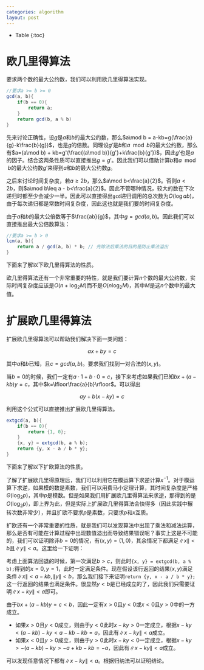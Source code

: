 ```yaml
---
categories: algorithm
layout: post
---
```


- Table
{:toc}

# 欧几里得算法

要求两个数的最大公约数，我们可以利用欧几里得算法实现。

```java
//要求a >= b >= 0
gcd(a, b){
    if(b == 0){
        return a;
    }
    return gcd(b, a % b)
}
```

先来讨论正确性，设$g$是$a$和$b$的最大公约数，那么$a\mod b = a-kb=g(\frac{a}{g}-k\frac{b}{g})$，也是$g$的倍数。同理设$g'$是$b$和$a\mod b$的最大公约数，那么有$a=(a\mod b) + kb=g'(\frac{(a\mod b)}{g'}+k\frac{b}{g'})$，因此$g'$也是$a$的因子。结合这两条性质可以直接推出$g=g'$。因此我们可以借助计算$b$和$a\mod b$的最大公约数$g'$来得到$a$和$b$的最大公约数$g$。

之后来讨论时间复杂度，若$a\geq 2b$，那么$a\mod b<\frac{a}{2}$。否则$a<2b$，则$a\mod b\leq a - b<\frac{a}{2}$。因此不管哪种情况，较大的数在下次递归时都至少会减少一半。因此可以直接得出`gcd`递归调用的总次数为$O(\log ab)$，由于每次递归都是常数时间复杂度，因此这也就是我们要的时间复杂度。

由于$a$和$b$的最大公倍数等于$\frac{ab}{g}$，其中$g=gcd(a,b)$。因此我们可以直接推出最大公倍数算法：

```java
//要求a >= b > 0
lcm(a, b){
    return a / gcd(a, b) * b; // 先除法后乘法的目的是防止乘法溢出
}
```

下面来了解以下欧几里得算法的性质。

欧几里得算法还有一个非常重要的特性，就是我们要计算$n$个数的最大公约数，实际时间复杂度应该是$O(n+\log_2M)$而不是$O(n\log_2M)$，其中$M$是这$n$个数中的最大值。

# 扩展欧几里得算法

扩展欧几里得算法可以帮助我们解决下面一类问题：

$$
ax+by=c
$$

其中$a$和$b$已知，且$c=gcd(a,b)$。要求我们找到一对合法的$(x,y)$。

当$b=0$的时候，我们一定有$a\cdot 1 + b\cdot 0=c$，接下来考虑如果我们已知$bx+(a-kb)y=c$，其中$k=\lfloor\frac{a}{b}\rfloor$。可以得出

$$
ay+b(x-ky)=c
$$

利用这个公式可以直接推出扩展欧几里得算法。

```java
extgcd(a, b){
    if(b == 0){
        return {1, 0};
    }
    {x, y} = extgcd(b, a % b);
    return {y, x - a / b * y};
}
```

下面来了解以下扩欧算法的性质。

了解了扩展欧几里得原理后，我们可以利用它在模运算下求逆计算$x^{-1}$。对于模运算下求逆，如果模的数是素数，我们可以用费马小定理计算，其时间复杂度是严格$\Theta(\log_2p)$，其中$p$是模数。但是如果我们用扩展欧几里得算法来求逆，那得到的是$O(\log_2p)$，即上界为此，但是实际上扩展欧几里得算法会快得多（因此实践中辗转次数非常少），并且扩欧不要求$p$是素数，只要求$p$和$x$互质。

扩欧还有一个非常重要的性质，就是我们可以发现算法中出现了乘法和减法运算，那么是否有可能在计算过程中出现数值溢出而导致结果错误呢？事实上这是不可能的，我们可以证明除非$b=0$的情况，有$(x,y)=(1,0)$，其余情况下都满足$\|x\|<b$且$\|y\|<a$。这里给一下证明：

考虑上面算法回退的时候，第一次满足$b>c$，则此时`{x, y} = extgcd(b, a % b);`得到的$x=0,y=1$，此时一定满足条件。现在假设该行返回的结果$(x,y)$满足条件$\|x\|<a-kb,\|y\|<b$，那么我们接下来证明`return {y, x - a / b * y};`这一行返回的结果也满足条件。很显然$y<b$是已经成立的了，因此我们只需要证明$\|x - ky\|<a$即可。

由于$bx+(a-kb)y=c<b$，因此一定有$x>0$且$y<0$或$x<0$且$y>0$中的一方成立。
- 如果$x>0$且$y<0$成立，则由于$y<0$此时$x-ky>0$一定成立，根据$x-ky<(a-kb)-ky<a-kb-kb=a$，因此有$\|x - ky\|<a$成立。
- 如果$x<0$且$y>0$成立，则由于$y>0$此时$x-ky<0$一定成立，根据$x-ky>-(a-kb)-ky>-a+kb-kb=-a$，因此有$\|x - ky\|<a$成立。

可以发现任意情况下都有$\|x - ky\|<a$。根据归纳法可以证明结论。

